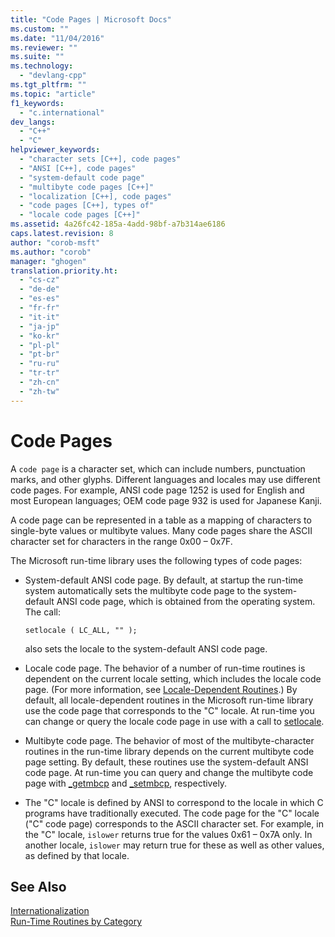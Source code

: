 ```yaml
---
title: "Code Pages | Microsoft Docs"
ms.custom: ""
ms.date: "11/04/2016"
ms.reviewer: ""
ms.suite: ""
ms.technology: 
  - "devlang-cpp"
ms.tgt_pltfrm: ""
ms.topic: "article"
f1_keywords: 
  - "c.international"
dev_langs: 
  - "C++"
  - "C"
helpviewer_keywords: 
  - "character sets [C++], code pages"
  - "ANSI [C++], code pages"
  - "system-default code page"
  - "multibyte code pages [C++]"
  - "localization [C++], code pages"
  - "code pages [C++], types of"
  - "locale code pages [C++]"
ms.assetid: 4a26fc42-185a-4add-98bf-a7b314ae6186
caps.latest.revision: 8
author: "corob-msft"
ms.author: "corob"
manager: "ghogen"
translation.priority.ht: 
  - "cs-cz"
  - "de-de"
  - "es-es"
  - "fr-fr"
  - "it-it"
  - "ja-jp"
  - "ko-kr"
  - "pl-pl"
  - "pt-br"
  - "ru-ru"
  - "tr-tr"
  - "zh-cn"
  - "zh-tw"
---
```

# Code Pages
A `code page` is a character set, which can include numbers, punctuation marks, and other glyphs. Different languages and locales may use different code pages. For example, ANSI code page 1252 is used for English and most European languages; OEM code page 932 is used for Japanese Kanji.  
  
 A code page can be represented in a table as a mapping of characters to single-byte values or multibyte values. Many code pages share the ASCII character set for characters in the range 0x00 – 0x7F.  
  
 The Microsoft run-time library uses the following types of code pages:  
  
-   System-default ANSI code page. By default, at startup the run-time system automatically sets the multibyte code page to the system-default ANSI code page, which is obtained from the operating system. The call:  
  
    ```  
    setlocale ( LC_ALL, "" );  
    ```  
  
     also sets the locale to the system-default ANSI code page.  
  
-   Locale code page. The behavior of a number of run-time routines is dependent on the current locale setting, which includes the locale code page. (For more information, see [Locale-Dependent Routines](../c-runtime-library/locale.md).) By default, all locale-dependent routines in the Microsoft run-time library use the code page that corresponds to the "C" locale. At run-time you can change or query the locale code page in use with a call to [setlocale](../c-runtime-library/reference/setlocale-wsetlocale.md).  
  
-   Multibyte code page. The behavior of most of the multibyte-character routines in the run-time library depends on the current multibyte code page setting. By default, these routines use the system-default ANSI code page. At run-time you can query and change the multibyte code page with [_getmbcp](../c-runtime-library/reference/getmbcp.md) and [_setmbcp](../c-runtime-library/reference/setmbcp.md), respectively.  
  
-   The "C" locale is defined by ANSI to correspond to the locale in which C programs have traditionally executed. The code page for the "C" locale ("C" code page) corresponds to the ASCII character set. For example, in the "C" locale, `islower` returns true for the values 0x61 – 0x7A only. In another locale, `islower` may return true for these as well as other values, as defined by that locale.  
  
## See Also  
 [Internationalization](../c-runtime-library/internationalization.md)   
 [Run-Time Routines by Category](../c-runtime-library/run-time-routines-by-category.md)
